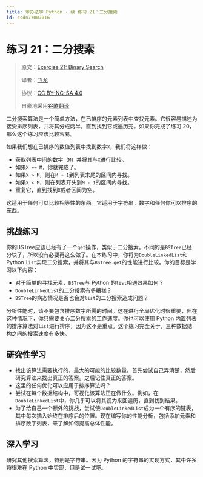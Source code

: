 ```yaml
---
title: 笨办法学 Python · 续 练习 21：二分搜索
id: csdn77007016
---
```


# 练习 21：二分搜索

> 原文：[Exercise 21: Binary Search](https://learncodethehardway.org/more-python-book/ex21.html)
> 
> 译者：[飞龙](https://github.com/wizardforcel)
> 
> 协议：[CC BY-NC-SA 4.0](http://creativecommons.org/licenses/by-nc-sa/4.0/)
> 
> 自豪地采用[谷歌翻译](https://translate.google.cn/)

二分搜索算法是一个简单方法，在已排序的元素列表中查找元素。它很容易描述为接受排序列表，并将其分成两半，直到找到它或遍历完。如果你完成了练习 20，那么这个练习应该比较容易。

如果我们想在已排序的数值列表中找到数字`X`，我们将这样做：

*   获取列表中间的数字（`M`）并将其与`X`进行比较。
*   如果`X == M`，你就完成了。
*   如果`X > M`，则在`M + 1`到列表末尾的区间内寻找。
*   如果`X < M`，则在列表开头到`M - 1`的区间内寻找。
*   重复它，直到找到`X`或者区间为空。

这适用于任何可以比较相等性的东西。它适用于字符串，数字和任何你可以排序的东西。

## 挑战练习

你的BSTree应该已经有了一个`get`操作，类似于二分搜索。不同的是`BSTree`已经分块了，所以没有必要再这么做了。在本练习中，你将为`DoubleLinkedList`和Python `list`实现二分搜索，并将其与`BSTree.get`的性能进行比较。你的目标是学习以下内容：

*   对于简单的寻找元素，`BSTree`与 Python 的`list`相遇效果如何？
*   `DoubleLinkedList`的二分搜索有多糟糕？
*   `BSTree`的病态情况是否也会对`list`的二分搜索造成问题？

分析性能时，请不要包含排序数字所需的时间。这在进行全局优化时很重要，但在这种情况下，你只需要关心二分搜索的工作速度。你也可以使用 Python 内置列表的排序算法对`list`进行排序，因为这不是重点。这个练习完全关于，三种数据结构之间的搜索速度有多快。

## 研究性学习

*   找出该算法需要执行的，最大的可能的比较数量。首先尝试自己弄清楚，然后研究算法来找出真正的答案。之后记住真正的答案。
*   这里的任何优化可以应用于排序算法吗？
*   尝试在每个数据结构中，可视化该算法正在做什么。例如，在`DoubleLinkedList`中，你几乎可以将其视为来回遍历，直到找到结果。
*   为了给自己一个额外的挑战，尝试使`DoubleLinkedList`成为一个有序的链表，其中每次插入始终在排序后的位置。现在编写你的性能分析，包括添加元素和排序数字列表，来了解如何提高总体性能。

## 深入学习

研究其他搜索算法，特别是字符串。因为 Python 的字符串的实现方式，其中许多将很难在 Python 中实现，但是试一试吧。